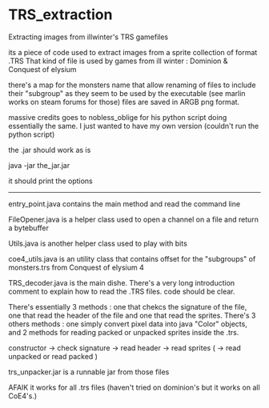 # TRS_extraction
Extracting images from illwinter's TRS gamefiles

its a piece of code used to extract images from a sprite collection of format .TRS
That kind of file is used by games from ill winter : Dominion & Conquest of elysium

there's a map for the monsters name that allow renaming of files to include their "subgroup" as they seem to be used by the executable (see marlin works on steam forums for those)
files are saved in ARGB png format.

massive credits goes to nobless_oblige for his python script doing essentially the same. I just wanted to have my own version (couldn't run the python script)

the .jar should work as is

java -jar the_jar.jar

it should print the options


----------


entry_point.java contains the main method and read the command line

FileOpener.java is a helper class used to open a channel on a file and return a bytebuffer

Utils.java is another helper class used to play with bits

coe4_utils.java is an utility class that contains offset for the "subgroups" of monsters.trs from Conquest of elysium 4

TRS_decoder.java is the main dishe. There's a very long introduction comment to explain how to read the .TRS files. code should be clear. 

There's essentially 3 methods : one that chekcs the signature of the file, one that read the header of the file and one that read the sprites. There's 3 others methods : one simply convert pixel data into java "Color" objects, and 2 methods for reading packed or unpacked sprites inside the .trs.

constructor -> check signature -> read header -> read sprites ( -> read unpacked or read packed )

trs_unpacker.jar is a runnable jar from those files 

AFAIK it works for all .trs files (haven't tried on dominion's but it works on all CoE4's.)
